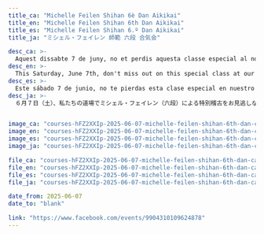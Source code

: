 ```yaml
---
title_ca: "Michelle Feilen Shihan 6è Dan Aikikai"
title_en: "Michelle Feilen Shihan 6th Dan Aikikai"
title_es: "Michelle Feilen Shihan 6.º Dan Aikikai"
title_ja: "ミシェル・フェイレン 師範 六段 合気会"

desc_ca: >-
  Aquest dissabte 7 de juny, no et perdis aquesta classe especial al nostre dojo amb Michelle Feilen, 6è Dan Aikikai.<br><br>Aquesta sessió està oberta a tothom que vulgui participar. No t’ho perdis!<br><br>T’hi esperem!
desc_en: >-
  This Saturday, June 7th, don't miss out on this special class at our dojo with Michelle Feilen, 6th Dan Aikikai.<br><br>This session is open to everyone who wants to participate. Don't miss it!<br><br>We look forward to seeing you there!
desc_es: >-
  Este sábado 7 de junio, no te pierdas esta clase especial en nuestro dojo con Michelle Feilen, 6.º Dan Aikikai.<br><br>Esta sesión está abierta a todos los que quieran participar. ¡No te lo pierdas!<br><br>¡Te esperamos!
desc_ja: >-
  ６月７日（土）、私たちの道場でミシェル・フェイレン（六段）による特別稽古をお見逃しなく！<br><br>このセッションは参加希望の方すべてに開放されています。お見逃しなく！<br><br>お待ちしています！


image_ca: "courses-hFZ2XXIp-2025-06-07-michelle-feilen-shihan-6th-dan-ca"
image_en: "courses-hFZ2XXIp-2025-06-07-michelle-feilen-shihan-6th-dan-ca"
image_es: "courses-hFZ2XXIp-2025-06-07-michelle-feilen-shihan-6th-dan-ca"
image_ja: "courses-hFZ2XXIp-2025-06-07-michelle-feilen-shihan-6th-dan-ca"

file_ca: "courses-hFZ2XXIp-2025-06-07-michelle-feilen-shihan-6th-dan-ca.pdf"
file_en: "courses-hFZ2XXIp-2025-06-07-michelle-feilen-shihan-6th-dan-ca.pdf"
file_es: "courses-hFZ2XXIp-2025-06-07-michelle-feilen-shihan-6th-dan-ca.pdf"
file_ja: "courses-hFZ2XXIp-2025-06-07-michelle-feilen-shihan-6th-dan-ca.pdf"

date_from: 2025-06-07
date_to: "blank"

link: "https://www.facebook.com/events/9904310109624878"
---
```

